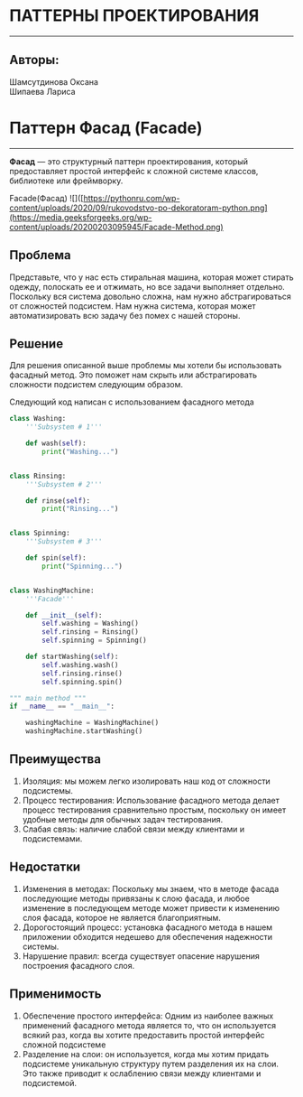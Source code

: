 ПАТТЕРНЫ ПРОЕКТИРОВАНИЯ
=======================

* * *

Авторы:
-------

Шамсутдинова Оксана  
Шипаева Лариса

Паттерн Фасад (Facade)
=============================

* * *

**Фасад** — это структурный паттерн проектирования, который предоставляет простой интерфейс к сложной системе классов, библиотеке или фреймворку.

Facade(Фасад) ![]([https://pythonru.com/wp-content/uploads/2020/09/rukovodstvo-po-dekoratoram-python.png](https://media.geeksforgeeks.org/wp-content/uploads/20200203095945/Facade-Method.png)

Проблема
--------

Представьте, что у нас есть стиральная машина, которая может стирать одежду, полоскать ее и отжимать, но все задачи выполняет отдельно. Поскольку вся система довольно сложна, нам нужно абстрагироваться от сложностей подсистем. Нам нужна система, которая может автоматизировать всю задачу без помех с нашей стороны.

Решение
--------

Для решения описанной выше проблемы мы хотели бы использовать фасадный метод. Это поможет нам скрыть или абстрагировать сложности подсистем следующим образом.

Следующий код написан с использованием фасадного метода
```python
class Washing:
	'''Subsystem # 1'''

	def wash(self):
		print("Washing...")


class Rinsing:
	'''Subsystem # 2'''

	def rinse(self):
		print("Rinsing...")


class Spinning:
	'''Subsystem # 3'''

	def spin(self):
		print("Spinning...")


class WashingMachine:
	'''Facade'''

	def __init__(self):
		self.washing = Washing()
		self.rinsing = Rinsing()
		self.spinning = Spinning()

	def startWashing(self):
		self.washing.wash()
		self.rinsing.rinse()
		self.spinning.spin()

""" main method """
if __name__ == "__main__":

	washingMachine = WashingMachine()
	washingMachine.startWashing()
```

Преимущества
------------

1.  Изоляция: мы можем легко изолировать наш код от сложности подсистемы.
2.  Процесс тестирования: Использование фасадного метода делает процесс тестирования сравнительно простым, поскольку он имеет удобные методы для обычных задач тестирования.
3.  Слабая связь: наличие слабой связи между клиентами и подсистемами.

Недостатки
----------

1.  Изменения в методах: Поскольку мы знаем, что в методе фасада последующие методы привязаны к слою фасада, и любое изменение в последующем методе может привести к изменению слоя фасада, которое не является благоприятным.
2.  Дорогостоящий процесс: установка фасадного метода в нашем приложении обходится недешево для обеспечения надежности системы.
3.  Нарушение правил: всегда существует опасение нарушения построения фасадного слоя.

 Применимость
------------

1.  Обеспечение простого интерфейса: Одним из наиболее важных применений фасадного метода является то, что он используется всякий раз, когда вы хотите предоставить простой интерфейс сложной подсистеме
2.  Разделение на слои: он используется, когда мы хотим придать подсистеме уникальную структуру путем разделения их на слои. Это также приводит к ослаблению связи между клиентами и подсистемой.
